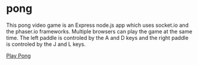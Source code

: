 pong
====
This pong video game is an Express node.js app which uses socket.io and the phaser.io frameworks. Multiple browsers can play the game at the same time. The left paddle is controled by the A and D keys and the right paddle is controled by the J and L keys.

[Play Pong](http://pong.deviowa.com)
